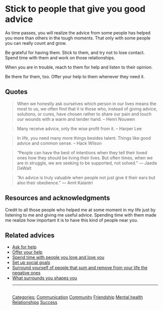 # Stick to people that give you good advice

As time passes, you will realize the advice from some people has helped you more than others in the tough moments. That only with some people you can really count and grow.

Be grateful for having them. Stick to them, and try not to lose contact. Spend time with them and work on those relationships.

When you are in trouble, reach to them for help and listen to their opinion.

Be there for them, too. Offer your help to them whenever they need it.

## Quotes

> When we honestly ask ourselves which person in our lives means the most to us, we often find that it is those who, instead of giving advice, solutions, or cures, have chosen rather to share our pain and touch our wounds with a warm and tender hand. – Henri Nouwen

> Many receive advice, only the wise profit from it. – Harper Lee

> In life, you need many more things besides talent. Things like good advice and common sense. – Hack Wilson

> “People can have the best of intentions when they tell their loved ones how they should be living their lives. But often times, when we are in struggle, we are seeking to be supported, not solved.” ― Jaeda DeWalt

> “An advice is truly valuable when people not just give it their ears but also their obedience.” ― Amit Kalantri

## Resources and acknowledgments

Credit to all those people who helped me at some moment in my life just by listening to me and giving me useful advice. Spending time with them made me realize how important it is to have this kind of people near you.

## Related advices

- [Ask for help](../Ask%20for%20help/index.md)
- [Offer your help](../Offer%20your%20help/index.md)
- [Spend time with people you love and love you](../Spend%20time%20with%20people%20you%20love%20and%20love%20you/index.md)
- [Set up social goals](../Set%20up%20social%20goals/index.md)
- [Surround yourself of people that sum and remove from your life the negative ones](../Surround%20yourself%20of%20people%20that%20sum%20and%20remove%20from%20your%20life%20the%20negative%20ones/index.md)
- [What surrounds you shapes you](../What%20surrounds%20you%20shapes%20you/index.md)<hr/><br/>[Categories:](Categories/index.md) [Communication](Categories/Communication.md) [Community](Categories/Community.md) [Friendship](Categories/Friendship.md) [Mental health](Categories/Mental%20health.md) [Relationships](Categories/Relationships.md) [Success](Categories/Success.md)